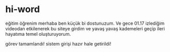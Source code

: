 # hi-word
eğitim öğrenim
merhaba ben küçük bi dostunuzum. Ve gece 01.17 izlediğim videodan etkilenerek bu siteye girdim ve yavaş yavaş kademeleri geçip ileri hayatıma temel oluşturuyorum.

görev tamamlandı! sistem girişi hazır hale getirildi!
